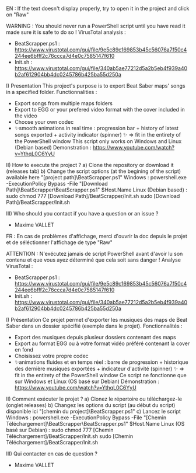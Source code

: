 EN :
If the text doesn't display properly, try to open it in the project and click on "Raw"

WARNING :
You should never run a PowerShell script until you have read it made sure it is safe to do so !
VirusTotal analysis : 
  - BeatScrapper.ps1 : https://www.virustotal.com/gui/file/9e5c89c169853b45c56076a7f50c4244ee6bfff2c76ccca7d4e0c7585147f610
  - Init.sh : https://www.virustotal.com/gui/file/340ab5ae77212d5a2b5eb4f939a40b2af612904bb4dc0245786b425ba55d250a

I) Presentation
 This project's purpose is to export Beat Saber maps' songs in a specified folder.
 Functionnalities :
  - Export songs from multiple maps folders
  - Export to EGG or your prefered video format with the cover included in the video
  - Choose your own codec
  - ✨smooth animations in real time : progression bar + history of latest songs exported + activity indicator (spinner) ✨
   => fit in the entirety of the PowerShell window
 This script only works on Windows and Linux (Debian based)
 Demonstration : https://www.youtube.com/watch?v=YthqL0C6YyU

II) How to execute the project ?
  a) Clone the repository or download it (releases tab)
  b) Change the script options (at the begining of the script) available here "[project path]\BeatScrapper.ps1"
  Windows :
      powershell.exe -ExecutionPolicy Bypass -File "[Download Path]\BeatScrapper\BeatScrapper.ps1" $Host.Name
    Linux (Debian based) :
      sudo chmod 777 [Download Path]/BeatScrapper/Init.sh
      sudo [Download Path]/BeatScrapper/Init.sh

III) Who should you contact if you have a question or an issue ?
 - Maxime VALLET



FR :
En cas de problèmes d'affichage, merci d'ouvrir la doc depuis le projet et de séléctionner l'affichage de type "Raw"

ATTENTION :
N'exécutez jamais de script PowerShell avant d'avoir lu son contenu et que vous ayez déterminé que cela soit sans danger !
Analyse VirusTotal : 
  - BeatScrapper.ps1 : https://www.virustotal.com/gui/file/9e5c89c169853b45c56076a7f50c4244ee6bfff2c76ccca7d4e0c7585147f610
  - Init.sh : https://www.virustotal.com/gui/file/340ab5ae77212d5a2b5eb4f939a40b2af612904bb4dc0245786b425ba55d250a

I) Présentation
 Ce projet permet d'exporter les musiques des maps de Beat Saber dans un dossier spécifié (exemple dans le projet).
 Fonctionnalités :
  - Export des musiques depuis plusieur dossiers contenant des maps
  - Export au format EGG ou à votre format vidéo préféré contenant la cover en fond
  - Choisissez votre propre codec
  - ✨animations fluides et en temps réel : barre de progression + historique des dernière musiques exportées + indicateur d'activité (spinner) ✨
   => fit in the entirety of the PowerShell window
 Ce script ne fonctionne que sur Windows et Linux (OS basé sur Debian)
 Démonstration : https://www.youtube.com/watch?v=YthqL0C6YyU

II) Comment exécuter le projet ?
  a) Clonez le répertoire ou téléchargez-le (onglet releases)
  b) Changez les options du script (au début du script) disponible ici "[chemin du project]\BeatScrapper.ps1"
  c) Lancez le script
    Windows :
      powershell.exe -ExecutionPolicy Bypass -File "[Chemin Téléchargement]\BeatScrapper\BeatScrapper.ps1" $Host.Name
    Linux (OS basé sur Debian) :
      sudo chmod 777 [Chemin Téléchargement]/BeatScrapper/Init.sh
      sudo [Chemin Téléchargement]/BeatScrapper/Init.sh

III) Qui contacter en cas de question ?
 - Maxime VALLET
